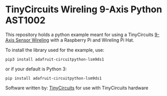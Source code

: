 # TinyCircuits Wireling 9-Axis Python AST1002

This repository holds a python example meant for using a TinyCircuits [9-Axis Sensor Wireling](https://tinycircuits.com/collections/wireling-sensors/products/9-axis-sensor-wireling-lsm9ds1) with a Raspberry Pi and Wireling Pi Hat.

To install the library used for the example, use:

```
pip3 install adafruit-circuitpython-lsm9ds1
```

or if your default is Python 3:

```
pip install adafruit-circuitpython-lsm9ds1
```

Software written by: [TinyCircuits](https://tinycircuits.com/) for use with TinyCircuits hardware 

